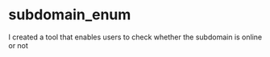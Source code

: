 # subdomain_enum
I created a tool that enables users to check whether the subdomain is online or not
